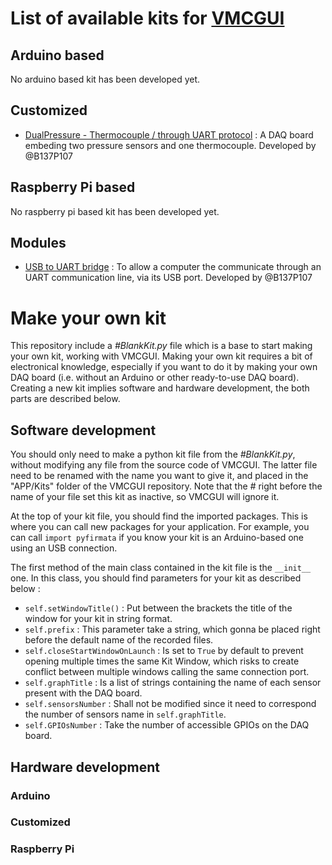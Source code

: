 List of available kits for [VMCGUI](https://github.com/LSDRM/VMCGUI)
===============

Arduino based
----------
No arduino based kit has been developed yet.

Customized
----------
- [DualPressure - Thermocouple / through UART protocol](https://github.com/LSDRM/DualPressure-Thermocouple_forVMCGUI) : A DAQ board embeding two pressure sensors and one thermocouple. Developed by @B137P107

Raspberry Pi based
----------
No raspberry pi based kit has been developed yet.

Modules
----------
- [USB to UART bridge](https://github.com/LSDRM/USBtoUART-module_forVMCGUI) : To allow a computer the communicate through an UART communication line, via its USB port. Developed by @B137P107

Make your own kit
=============
This repository include a _#BlankKit.py_ file which is a base to start making your own kit, working with VMCGUI. Making your own kit requires a bit of electronical knowledge, especially if you want to do it by making your own DAQ board (i.e. without an Arduino or other ready-to-use DAQ board). Creating a new kit implies software and hardware development, the both parts are described below.

Software development
-----------
You should only need to make a python kit file from the _#BlankKit.py_, without modifying any file from the source code of VMCGUI. The latter file need to be renamed with the name you want to give it, and placed in the "APP/Kits" folder of the VMCGUI repository. Note that the _#_ right before the name of your file set this kit as inactive, so  VMCGUI will ignore it.

At the top of your kit file, you should find the imported packages. This is where you can call new packages for your application. For example, you can call `import pyfirmata` if you know your kit is an Arduino-based one using an USB connection.

The first method of the main class contained in the kit file is the `__init__` one. In this class, you should find parameters for your kit as described below :
- `self.setWindowTitle()` : Put between the brackets the title of the window for your kit in string format.
- `self.prefix` : This parameter take a string, which gonna be placed right before the default name of the recorded files.
- `self.closeStartWindowOnLaunch` : Is set to `True` by default to prevent opening multiple times the same Kit Window, which risks to create conflict between multiple windows calling the same connection port.
- `self.graphTitle` : Is a list of strings containing the name of each sensor present with the DAQ board.
- `self.sensorsNumber` : Shall not be modified since it need to correspond the number of sensors name in `self.graphTitle`.
- `self.GPIOsNumber` : Take the number of accessible GPIOs on the DAQ board.

Hardware development
-----------
### Arduino

### Customized

### Raspberry Pi
